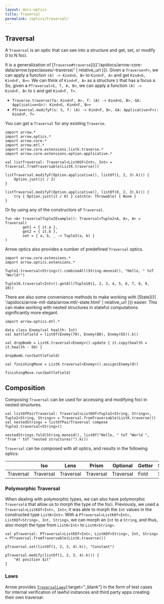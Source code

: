 ```yaml
---
layout: docs-optics
title: Traversal
permalink: /optics/traversal/
---
```


## Traversal


A `Traversal` is an optic that can see into a structure and get, set, or modify 0 to N foci.

It is a generalization of [`Traverse#traverse`]({{'/apidocs/arrow-core-data/arrow.typeclasses/-traverse/' | relative_url }}). Given a `Traverse<F>`, we can apply a function `(A) -> Kind<G, B>` to `Kind<F, A>` and get `Kind<G, Kind<F, B>>`.
We can think of `Kind<F, A>` as a structure `S` that has a focus `A`. So, given a `PTraversal<S, T, A, B>`, we can apply a function `(A) -> Kind<F, B>` to `S` and get `Kind<F, T>`.

 - `Traverse.traverse(fa: Kind<F, A>, f: (A) -> Kind<G, B>, GA: Applicative<G>): Kind<G, Kind<F, B>>`
 - `PTraversal.modifyF(s: S, f: (A) -> Kind<F, B>, GA: Applicative<F>): Kind<F, T>`

You can get a `Traversal` for any existing `Traverse`.

```kotlin:ank
import arrow.*
import arrow.optics.*
import arrow.core.*
import arrow.mtl.*
import arrow.core.extensions.listk.traverse.*
import arrow.core.extensions.option.applicative.*

val listTraversal: Traversal<ListKOf<Int>, Int> = Traversal.fromTraversable(ListK.traverse())

listTraversal.modifyF(Option.applicative(), listOf(1, 2, 3).k()) {
    Option.just(it / 2)
}
```
```kotlin:ank
listTraversal.modifyF(Option.applicative(), listOf(0, 2, 3).k()) {
    try { Option.just(it / 0) } catch(e: Throwable) { None } 
}
```

Or by using any of the constructors of `Traversal`.

```kotlin:ank
fun <A> traversalTuple2Example(): Traversal<Tuple2<A, A>, A> = Traversal(
        get1 = { it.a },
        get2 = { it.b },
        set = { a, b, _ -> Tuple2(a, b) }
)
```

Arrow optics also provides a number of predefined `Traversal` optics.

```kotlin:ank
import arrow.core.extensions.*
import arrow.optics.extensions.*

Tuple2.traversal<String>().combineAll(String.monoid(), "Hello, " toT "World!")
```
```kotlin:ank
Tuple10.traversal<Int>().getAll(Tuple10(1, 2, 3, 4, 5, 6, 7, 8, 9, 10))
```

There are also some convenience methods to make working with [State]({{ '/apidocs/arrow-mtl-data/arrow.mtl/-state.html' | relative_url }}) easier.
This can make working with nested structures in stateful computations significantly more elegant.

```kotlin:ank
import arrow.optics.mtl.*

data class Enemy(val health: Int)
val battlefield = listOf(Enemy(70), Enemy(80), Enemy(65)).k()

val dropBomb = ListK.traversal<Enemy>().update { it.copy(health = it.health - 50) }

dropBomb.run(battlefield)
```

```kotlin:ank
val finishingMove = ListK.traversal<Enemy>().assign(Enemy(0))

finishingMove.run(battlefield)
```

## Composition

Composing `Traversal` can be used for accessing and modifying foci in nested structures.

```kotlin:ank
val listOfPairTraversal: Traversal<ListKOf<Tuple2<String, String>>, Tuple2<String, String>> = Traversal.fromTraversable(ListK.traverse())
val nestedStrings = listOfPairTraversal compose Tuple2.traversal<String>()

nestedStrings.fold(String.monoid(), listOf("Hello, " toT "World ", "from " toT "nested structures!").k())
```

`Traversal` can be composed with all optics, and results in the following optics:

|   | Iso | Lens | Prism |Optional | Getter | Setter | Fold | Traversal |
| --- | --- | --- | --- |--- | --- | --- | --- | --- |
| Traversal | Traversal | Traversal | Traversal | Traversal | Fold | Setter | Fold | Traversal |

### Polymorphic Traversal

When dealing with polymorphic types, we can also have polymorphic `Traversal`s that allow us to morph the type of the foci.
Previously, we used a `Traversal<ListKOf<Int>, Int>`; it was able to morph the `Int` values in the constructed type `ListK<Int>`.
With a `PTraversal<ListKOf<Int>, ListKOf<String>, Int, String>`, we can morph an `Int` to a `String`, and thus, also morph the type from `ListK<Int>` to `ListK<String>`.

```kotlin:ank
val pTraversal: PTraversal<ListKOf<Int>, ListKOf<String>, Int, String> = PTraversal.fromTraversable(ListK.traverse())

pTraversal.set(listOf(1, 2, 3, 4).k(), "Constant")
```
```kotlin:ank
pTraversal.modify(listOf(1, 2, 3, 4).k()) {
    "At position $it"
}
```

### Laws

Arrow provides [`TraversalLaws`][traversal_laws_source]{:target="_blank"} in the form of test cases for internal verification of lawful instances and third party apps creating their own traversal.

[traversal_laws_source]: https://github.com/arrow-kt/arrow/blob/master/modules/core/arrow-test/src/main/kotlin/arrow/test/laws/TraversalLaws.kt
